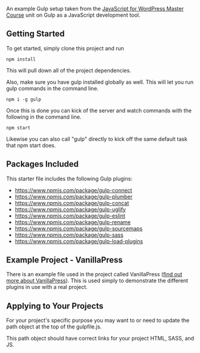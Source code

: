 An example Gulp setup taken from the [JavaScript for WordPress Master Course](https://javascriptforwp.com) unit on Gulp as a JavaScript development tool.

## Getting Started
To get started, simply clone this project and run

```
npm install
```

This will pull down all of the project dependencies.

Also, make sure you have gulp installed globally as well.  This will let you run gulp commands in the command line.

```
npm i -g gulp
```

Once this is done you can kick of the server and watch commands with the following in the command line.

```
npm start
```

Likewise you can also call "gulp" directly to kick off the same default task that npm start does.

## Packages Included

This starter file includes the following Gulp plugins:

- https://www.npmjs.com/package/gulp-connect
- https://www.npmjs.com/package/gulp-plumber
- https://www.npmjs.com/package/gulp-concat
- https://www.npmjs.com/package/gulp-uglify
- https://www.npmjs.com/package/gulp-eslint
- https://www.npmjs.com/package/gulp-rename
- https://www.npmjs.com/package/gulp-sourcemaps
- https://www.npmjs.com/package/gulp-sass
- https://www.npmjs.com/package/gulp-load-plugins

## Example Project - VanillaPress

There is an example file used in the project called VanillaPress ([find out more about VanillaPress](http://zgordon.github.io/vanillapress/)).  This is used simply to demonstrate the different plugins in use with a real project.

## Applying to Your Projects

For your project's specific purpose you may want to or need to update the path object at the top of the gulpfile.js.

This path object should have correct links for your project HTML, SASS, and JS.
